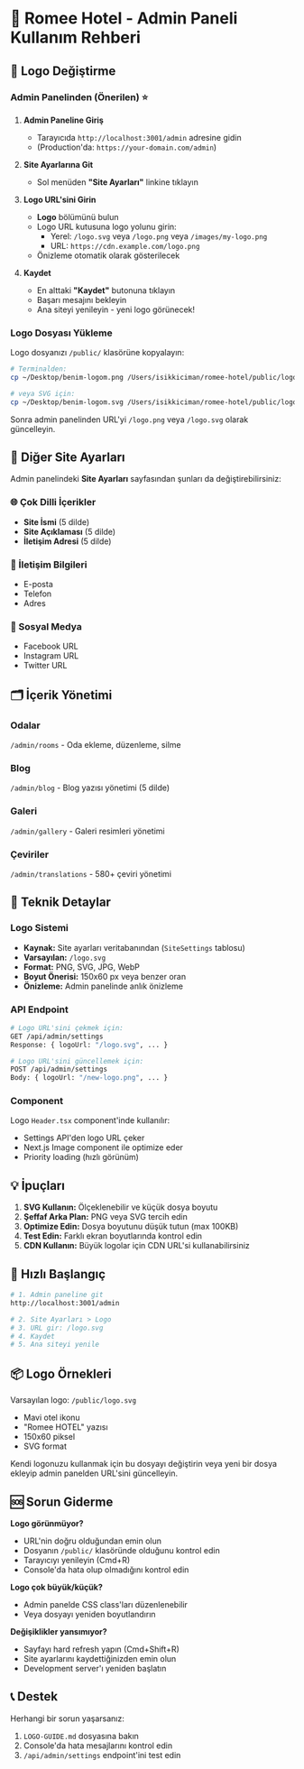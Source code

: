# 🏨 Romee Hotel - Admin Paneli Kullanım Rehberi

## 🎨 Logo Değiştirme

### Admin Panelinden (Önerilen) ⭐

1. **Admin Paneline Giriş**
   - Tarayıcıda `http://localhost:3001/admin` adresine gidin
   - (Production'da: `https://your-domain.com/admin`)

2. **Site Ayarlarına Git**
   - Sol menüden **"Site Ayarları"** linkine tıklayın

3. **Logo URL'sini Girin**
   - **Logo** bölümünü bulun
   - Logo URL kutusuna logo yolunu girin:
     - Yerel: `/logo.svg` veya `/logo.png` veya `/images/my-logo.png`
     - URL: `https://cdn.example.com/logo.png`
   - Önizleme otomatik olarak gösterilecek

4. **Kaydet**
   - En alttaki **"Kaydet"** butonuna tıklayın
   - Başarı mesajını bekleyin
   - Ana siteyi yenileyin - yeni logo görünecek!

### Logo Dosyası Yükleme

Logo dosyanızı `/public/` klasörüne kopyalayın:

```bash
# Terminalden:
cp ~/Desktop/benim-logom.png /Users/isikkiciman/romee-hotel/public/logo.png

# veya SVG için:
cp ~/Desktop/benim-logom.svg /Users/isikkiciman/romee-hotel/public/logo.svg
```

Sonra admin panelinden URL'yi `/logo.png` veya `/logo.svg` olarak güncelleyin.

## 📝 Diğer Site Ayarları

Admin panelindeki **Site Ayarları** sayfasından şunları da değiştirebilirsiniz:

### 🌐 Çok Dilli İçerikler

- **Site İsmi** (5 dilde)
- **Site Açıklaması** (5 dilde)
- **İletişim Adresi** (5 dilde)

### 📧 İletişim Bilgileri

- E-posta
- Telefon
- Adres

### 📱 Sosyal Medya

- Facebook URL
- Instagram URL
- Twitter URL

## 🗂️ İçerik Yönetimi

### Odalar
`/admin/rooms` - Oda ekleme, düzenleme, silme

### Blog
`/admin/blog` - Blog yazısı yönetimi (5 dilde)

### Galeri
`/admin/gallery` - Galeri resimleri yönetimi

### Çeviriler
`/admin/translations` - 580+ çeviri yönetimi

## 🔧 Teknik Detaylar

### Logo Sistemi

- **Kaynak:** Site ayarları veritabanından (`SiteSettings` tablosu)
- **Varsayılan:** `/logo.svg`
- **Format:** PNG, SVG, JPG, WebP
- **Boyut Önerisi:** 150x60 px veya benzer oran
- **Önizleme:** Admin panelinde anlık önizleme

### API Endpoint

```bash
# Logo URL'sini çekmek için:
GET /api/admin/settings
Response: { logoUrl: "/logo.svg", ... }

# Logo URL'sini güncellemek için:
POST /api/admin/settings
Body: { logoUrl: "/new-logo.png", ... }
```

### Component

Logo `Header.tsx` component'inde kullanılır:
- Settings API'den logo URL çeker
- Next.js Image component ile optimize eder
- Priority loading (hızlı görünüm)

## 💡 İpuçları

1. **SVG Kullanın:** Ölçeklenebilir ve küçük dosya boyutu
2. **Şeffaf Arka Plan:** PNG veya SVG tercih edin
3. **Optimize Edin:** Dosya boyutunu düşük tutun (max 100KB)
4. **Test Edin:** Farklı ekran boyutlarında kontrol edin
5. **CDN Kullanın:** Büyük logolar için CDN URL'si kullanabilirsiniz

## 🚀 Hızlı Başlangıç

```bash
# 1. Admin paneline git
http://localhost:3001/admin

# 2. Site Ayarları > Logo
# 3. URL gir: /logo.svg
# 4. Kaydet
# 5. Ana siteyi yenile
```

## 📦 Logo Örnekleri

Varsayılan logo: `/public/logo.svg`
- Mavi otel ikonu
- "Romee HOTEL" yazısı
- 150x60 piksel
- SVG format

Kendi logonuzu kullanmak için bu dosyayı değiştirin veya yeni bir dosya ekleyip admin panelden URL'sini güncelleyin.

## 🆘 Sorun Giderme

**Logo görünmüyor?**
- URL'nin doğru olduğundan emin olun
- Dosyanın `/public/` klasöründe olduğunu kontrol edin
- Tarayıcıyı yenileyin (Cmd+R)
- Console'da hata olup olmadığını kontrol edin

**Logo çok büyük/küçük?**
- Admin panelde CSS class'ları düzenlenebilir
- Veya dosyayı yeniden boyutlandırın

**Değişiklikler yansımıyor?**
- Sayfayı hard refresh yapın (Cmd+Shift+R)
- Site ayarlarını kaydettiğinizden emin olun
- Development server'ı yeniden başlatın

## 📞 Destek

Herhangi bir sorun yaşarsanız:
1. `LOGO-GUIDE.md` dosyasına bakın
2. Console'da hata mesajlarını kontrol edin
3. `/api/admin/settings` endpoint'ini test edin
